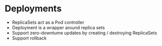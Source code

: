 # Deployments

- ReplicaSets act as a Pod controller
- Deployment is a wrapper around replica sets
- Support zero-downtume updates by creating / destroying ReplicaSets
- Support rollback

